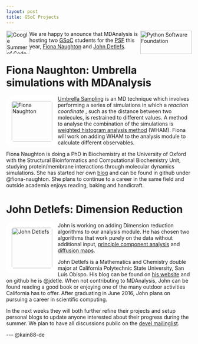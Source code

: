 ```yaml
---
layout: post
title: GSoC Projects
---
```


<p>
<img
src="https://www.python.org/static/img/python-logo.png"
title="Python Software Foundation" alt="Python Software Foundation"
style="float: right; width: 10em; height: 4.5em;" />

<img
src="https://developers.google.com/open-source/gsoc/images/gsoc2016-sun-373x373.png"
title="Google Summer of Code 2016" alt="Google Summer of Code 2016"
style="float: left; width: 4.5em; height: 4.5em; " />
</p>

We are happy to anounce that MDAnalysis is hosting two [GSoC][gsoc] students for
the [PSF][psf] this year, [Fiona Naughton][fiona-gsoc] and
[John Detlefs][john-gsoc].

# Fiona Naughton: Umbrella simulations with MDAnalysis

<img
src="https://avatars1.githubusercontent.com/u/10507372?v=3&s=460"
title="Fiona Naughton" alt="Fiona Naughton"
style="float: left; width: 110px; height: 110px; border-radius: 20px; border: 15px solid white" />

[Umbrella Sampling][us] is an MD technique which involves performing a series of
simulations in which a *reaction coordinate* , such as the distance between two
molecules, is restrained to different values. A method to analyse the
combination of the simulations is [weighted histogram analysis method][wham]
(WHAM). Fiona will work on adding WHAM to the analysis module to calculate
different observables.

Fiona Naughton is doing a PhD in Biochemistry at the University of Oxford with
the Structural Bioinformatics and Computational Biochemistry Unit, studying
protein/membrane interactions through molecular dynamics simulations. She has
started her own [blog][fiona-blog] and can be found in github under
@fiona-naughton. She plans to continue to a career in the same field and outside
academia enjoys reading, baking and handicraft.

# John Detlefs: Dimension Reduction

<img
src="https://avatars1.githubusercontent.com/u/10944582?v=3&s=460"
title="John Detlefs" alt="John Detlefs"
style="float: left; width: 110px; height: 110px; border-radius: 20px; border: 15px solid white" />

John is working on adding Dimension reduction algorithms to our analysis module.
He has chosen two algorithms that work purely on the data without additional
input, [principle component analysis][pca] and [diffusion maps][dm].

John Detlefs is a Mathematics and Chemistry double major at California
Polytechnic State University, San Luis Obispo. His blog can be found on
[his website][john-blog] and on github he is @jdetle. When not contributing to
MDAnalysis, John can be found reading a good book or enjoying one of the many
outdoor activities California has to offer. After graduating in June 2016, John
plans on pursuing a career in scientific computing.

In the next weeks they will both further refine their projects and setup
personal blogs to update anyone interested about their progress during the
summer. We plan to have all discussions public on the
[devel mailinglist][devel].

--- @kain88-de

[pca]: https://en.wikipedia.org/wiki/Principal_component_analysis
[dm]: https://en.wikipedia.org/wiki/Diffusion_map
[john-blog]: http://www.jdetle.com
[fiona-blog]: http://fiona-naughton.github.io/blog/
[devel]: {{site.author.email}}
[us]: https://en.wikipedia.org/wiki/Umbrella_sampling
[wham]: http://dx.doi.org/10.1002/jcc.540130812
[john-gsoc]: https://summerofcode.withgoogle.com/organizations/4890191244296192/#5875821348651008
[fiona-gsoc]: https://summerofcode.withgoogle.com/organizations/4890191244296192/#5634029508362240
[gsoc]: https://summerofcode.withgoogle.com
[psf]: https://www.python.org/psf/
